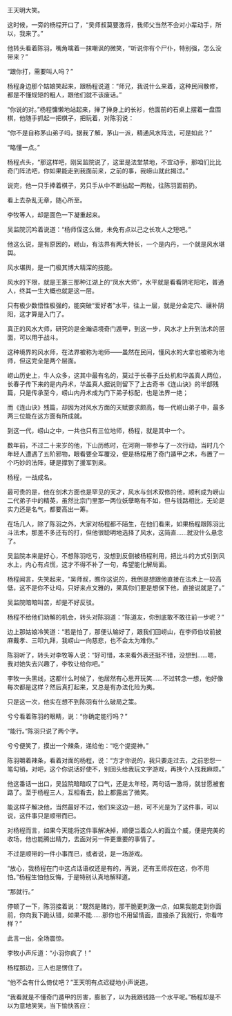王天明大笑。

这时候，一旁的杨程开口了，“吴师叔莫要激将，我师父当然不会对小辈动手，所以，我来了。”

他转头看着陈羽，嘴角噙着一抹嘲讽的微笑，“听说你有个尸仆，特别强，怎么没带来？”

“跟你打，需要叫人吗？”

杨程身边那个姑娘笑起来，跟杨程说道：“师兄，我说什么来着，这种民间散修，都是不懂规矩的粗人，跟他们就不该废话。”

“你说的对。”杨程慵懒地站起来，掸了掸身上的长衫，他面前的石桌上摆着一盘围棋，他随手抓起一把棋子，把玩着，对陈羽说：

“你不是自称茅山弟子吗，据我了解，茅山一派，精通风水阵法，可是如此？”

“略懂一点。”

杨程点头，“那这样吧，刚吴监院说了，这里是法堂禁地，不宜动手，那咱们比比奇门阵法吧，你如果能走到我面前来，之前的事，我崂山就此揭过。”

说完，他一只手捧着棋子，另只手从中不断拈起一两粒，往陈羽面前扔。

看上去杂乱无章，随心所至。

李牧等人，却是面色一下凝重起来。

吴监院沉吟着说道：“杨师侄这么做，未免有点以己之长攻人之短吧。”

他这么说，是有原因的，崂山，有法界有两大特长，一个是内丹，一个就是风水堪舆。

风水堪舆，是一门极其博大精深的技能。

风水的下限，就是王篆三那种江湖上的“凤水大师”，水平就是看看阴宅阳宅，普通人，终其一生大概也就是这一层。

只有极少数悟性极强的，能突破“爱好者”水平，往上一层，就是分金定穴、禳补阴阳，这才算是入门了。

真正的风水大师，研究的是金瀚语境奇门遁甲，到这一步，风水才上升到法术的层面，可以用于战斗。

这种境界的风水师，在法界被称为地师——虽然在民间，懂风水的大拿也被称为地师，但这完全是两个层面。

崂山历史上，牛人众多，这其中最有名的，莫过于长春子丘处机和华盖真人两位，长春子传下来的是内丹术，华盖真人据说则留下了上古奇书《连山诀》的半部残篇，只是传承至今，崂山内丹术成为门下弟子标配，也是法界一绝；

而《连山诀》残篇，却因为对风水方面的天赋要求颇高，每一代崂山弟子中，最多两三位能在这方面有所成就。

到这一代，崂山之中，一共也只有三位地师，杨程，就是其中一个。

数年前，不过二十来岁的他，下山历练时，在河朔一带参与了一次行动，当时几个年轻人遭遇了五阶邪物，眼看要全军覆没，便是杨程用了奇门遁甲之术，布置了一个巧妙的法阵，硬是撑到了援军到来。

杨程，一战成名。

最可贵的是，他在剑术方面也是罕见的天才，风水与剑术双修的他，顺利成为崂山二代弟子中的精英，虽然比宗门里那一两位妖孽略有不如，但与钱路相比，无论是实力还是名气，都要高出一筹。

在场几人，除了陈羽之外，大家对杨程都不陌生，在他们看来，如果杨程跟陈羽比斗法术，那差不多还有的打，但他很聪明地选择了风水，这简直……就没什么悬念了。

吴监院本来是好心，不想陈羽吃亏，没想到反倒被杨程利用，把比斗的方式引到风水上，内心有点慌，这才不得不补了一句，希望能化解局面。

杨程闻言，失笑起来，“吴师叔，瞧你这说的，我倒是想跟他直接在法术上一较高低，这不是你不让吗，只好来点文雅的，果真你们要是想保下他，直接说就是了。”

吴监院暗暗叫苦，却是不好反驳。

杨程不给他们劝解的机会，转头对陈羽道：“陈道友，你到底敢不敢往前一步呢？”

边上那姑娘冷笑道：“若是怕了，那便认输好了，跟我们回崂山，在李师伯坟前披麻戴孝、三叩九拜，我崂山一向慈悲，也不会太为难你。”

陈羽听了，转头对李牧等人说：“好可惜，本来看外表还挺不错，没想到……嗯，我对她失去兴趣了，李牧让给你吧。”

李牧一头黑线，这都什么时候了，他居然有心思开玩笑……不过转念一想，他好像每次都是这样？然后真打起来，又总是有办法化险为夷。

只是这一次，他实在想不到陈羽有什么破局之策。

兮兮看着陈羽的眼睛，说：“你确定能行吗？”

“能行。”陈羽只说了两个字。

兮兮便笑了，摸出一个辣条，递给他：“吃个提提神。”

陈羽嚼着辣条，看着对面的杨程，说：“方才你说的，我只要走过去，之前恩怨一笔勾销，对吧，这个你说话好使不，别回头给我玩文字游戏，再换个人找我麻烦。”

他这番话一出口，吴监院暗暗叹了口气，还是太年轻，两句话一激将，就甘愿被套路了。至于杨程三人，互相看去，脸上都露出了微笑。

能这样子解决他，当然最好不过，他们来这边一趟，可不光是为了这件事，可以说，这件事只是顺带而已。

对杨程而言，如果今天能将这件事解决掉，顺便当着众人的面立个威，便是完美的收场，他也能腾出精力，去面对另一件更重要的事情了。

不过是顺带的一件小事而已，或者说，是一场游戏。

“放心，我杨程在门中这点话语权还是有的，再说，还有王师叔在这，你不用怕。”杨程生怕他反悔，于是特别认真地解释道。

“那就行。”

停顿了一下，陈羽接着说：“既然是赌约，那干脆更刺激一点，如果我能走到你面前，你向我下跪认错，如果不能……那你也不用留情面，直接杀了我就行，你看咋样？”

此言一出，全场震惊。

李牧小声斥道：“小羽你疯了！”

杨程那边，三人也是愣住了。

“他不会有什么倚仗吧？”王天明有点迟疑地小声说道。

“我看就是不懂奇门遁甲的厉害，膨胀了，以为我跟钱路一个水平呢。”杨程却是不以为意地笑笑，当下愉快答应：
